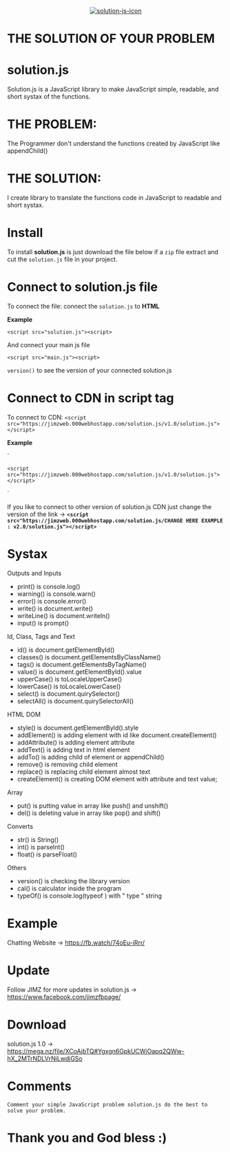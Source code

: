 <center>
<a href="https://imgbb.com/"><img src="https://i.ibb.co/CM6BJ4Y/solution-js-icon.png" alt="solution-js-icon" border="0"></a>
</center>

<h1>THE SOLUTION OF YOUR PROBLEM</h1>

# solution.js
Solution.js is a JavaScript library to make JavaScript simple, readable, and short systax of the functions.

# THE PROBLEM:
The Programmer don't understand the functions created by JavaScript like appendChild()

# THE SOLUTION:
I create library to translate the functions code in JavaScript to readable and short systax.

# Install

To install <b>solution.js</b> is just download the file below if a `zip` file extract and cut the `solution.js` file in your project.

# Connect to solution.js file

To connect the file: connect the `solution.js` to <b>HTML</b> 

<b>Example</b>

`<script src="solution.js"><script>`

And connect your main js file

`<script src="main.js"><script>`

`version()` to see the version of your connected solution.js

# Connect to CDN in script tag

To connect to CDN: `<script src="https://jimzweb.000webhostapp.com/solution.js/v1.0/solution.js"></script>`

<b>Example</b>

`
<!DOCTYPE html>
<html lang="en">
<head>
    <title>solution.js</title>
</head>
<body>
		 
		 
			
    <script src="https://jimzweb.000webhostapp.com/solution.js/v1.0/solution.js"></script>
				
</html>
`

If you like to connect to other version of solution.js CDN just change the version of the link -> <b> `<script src="https://jimzweb.000webhostapp.com/solution.js/CHANGE HERE EXAMPLE : v2.0/solution.js"></script>` </b>

# Systax

Outputs and Inputs
- print() is console.log()
- warning() is console.warn()
- error() is console.error()
- write() is document.write()
- writeLine() is document.writeln()
- input() is prompt()


Id, Class, Tags and Text
- id() is document.getElementById()
- classes() is document.getElementsByClassName()
- tags() is document.getElementsByTagName()
- value() is document.getElementById().value
- upperCase() is toLocaleUpperCase()
- lowerCase() is toLocaleLowerCase()
- select() is document.quirySelector()
- selectAll() is document.quirySelectorAll()


HTML DOM
- style() is document.getElementById().style
- addElement() is adding element with id like document.createElement() 
- addAttribute() is adding element attribute 
- addText() is adding text in html element
- addTo() is adding child of element or appendChild()
- remove() is removing child element
- replace() is replacing child element almost text
- createElement() is creating DOM element with attribute and text value;

Array
- put() is putting value in array like push() and unshift()
- del() is deleting value in array like pop() and shift()

Converts
- str() is String()
- int() is parseInt()
- float() is parseFloat()


Others
- version() is checking the library version 
- cal() is calculator inside the program
- typeOf() is console.log(typeof ) with " type " string

# Example
Chatting Website -> https://fb.watch/74oEu-iRrr/

# Update
Follow JIMZ for more updates in solution.js 
-> https://www.facebook.com/jimzfbpage/

# Download
solution.js 1.0 -> https://mega.nz/file/XCoAjbTQ#Ygxgn6GpkUCWjOapq2QWw-hX_2MTrNDLVrNiLwdjGSo

# Comments
`Comment your simple JavaScript problem solution.js do the best to solve your problem.`

<h1>Thank you and God bless :)</h1>



